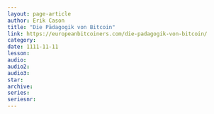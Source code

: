 ```yaml
---
layout: page-article
author: Erik Cason
title: "Die Pädagogik von Bitcoin"
link: https://europeanbitcoiners.com/die-padagogik-von-bitcoin/
category: 
date: 1111-11-11
lesson: 
audio: 
audio2: 
audio3: 
star: 
archive: 
series: 
seriesnr: 
---
```

